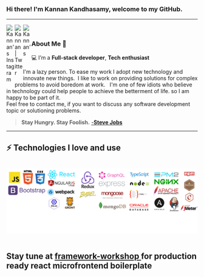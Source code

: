### Hi there! I'm Kannan Kandhasamy, welcome to my GitHub.

<hr />

<a href="https://www.instagram.com/fakannan/">
  <img align="left" alt="Kannan's Instagram" width="22px" src="https://raw.githubusercontent.com/hussainweb/hussainweb/main/icons/instagram.png" />
</a>
<a href="https://twitter.com/kannanfa">
  <img align="left" alt="Kannan | Twitter" width="22px" src="https://raw.githubusercontent.com/peterthehan/peterthehan/master/assets/twitter.svg" />
</a>
<a href="https://www.linkedin.com/in/kannanfa/">
  <img align="left" alt="Kannan's" width="22px" src="https://raw.githubusercontent.com/peterthehan/peterthehan/master/assets/linkedin.svg" />
</a>
<br/>

### About Me 🚀
💻 I’m a **Full-stack developer**,  **Tech enthusiast**
 </br> 

I'm a lazy person. To ease my work I adopt new technology and innovate new things. 
I like to work on providing solutions for complex problems to avoid boredom at work.  
I'm one of few idiots who believe in technology could help people to achieve the betterment of life. so I am happy to be part of it.
<br/>
  Feel free to contact me, if you want to discuss any software development topic or solutioning problems.
</br> 

> **Stay Hungry. Stay Foolish.**
		        [-**Steve Jobs**](https://en.wikipedia.org/wiki/Steve_Jobs)
> 
  
<hr />

 ## ⚡ Technologies I love and use
  
<div style="display: inline_block"><br>
  <img align="center" alt="all" src="https://raw.githubusercontent.com/kannanfa/kannanfa/main/images/linkerdin-banner.png">
</div>
<br>
  
## Stay tune at <a href="https://github.com/framework-workshop"> framework-workshop </a> for production ready react microfrontend boilerplate


  
